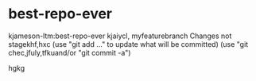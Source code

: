 # best-repo-ever
kjameson-ltm:best-repo-ever kjaiycl, myfeaturebranch
Changes not stagekhf,hxc
      (use "git add <file>..." to update what will be committed)
      (use "git chec,jfuly,tfkuand/or "git commit -a")
  
hgkg
